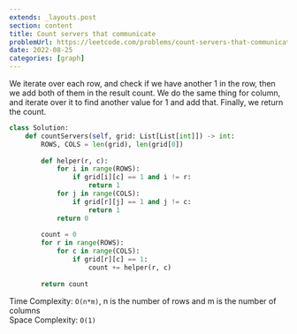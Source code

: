 ```yaml
---
extends: _layouts.post
section: content
title: Count servers that communicate
problemUrl: https://leetcode.com/problems/count-servers-that-communicate/
date: 2022-08-25
categories: [graph]
---
```


We iterate over each row, and check if we have another 1 in the row, then we add both of them in the result count. We do the same thing for column, and iterate over it to find another value for 1 and add that. Finally, we return the count.

```python
class Solution:
    def countServers(self, grid: List[List[int]]) -> int:
        ROWS, COLS = len(grid), len(grid[0])
        
        def helper(r, c):
            for i in range(ROWS):
                if grid[i][c] == 1 and i != r:
                    return 1
            for j in range(COLS):
                if grid[r][j] == 1 and j != c:
                    return 1
            return 0
        
        count = 0
        for r in range(ROWS):
            for c in range(COLS):
                if grid[r][c] == 1:
                    count += helper(r, c)
                    
        return count
```

Time Complexity: `O(n*m)`, n is the number of rows and m is the number of columns <br/>
Space Complexity: `O(1)`